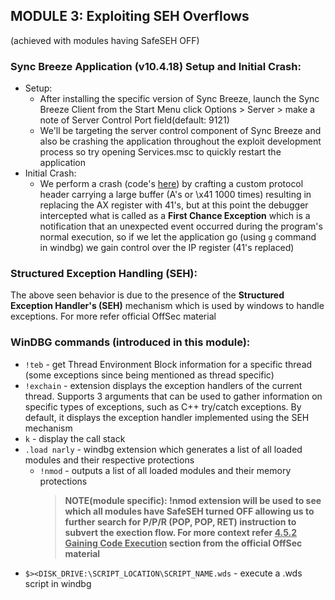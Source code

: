 ## MODULE 3: Exploiting SEH Overflows
(achieved with modules having SafeSEH OFF)

### Sync Breeze Application (v10.4.18) Setup and Initial Crash:
- Setup:
    - After installing the specific version of Sync Breeze, launch the Sync Breeze Client from the Start Menu click Options > Server > make a note of Server Control Port field(default: 9121)
    - We'll be targeting the server control component of Sync Breeze and also be crashing the application throughout the exploit development process so try opening Services.msc to quickly restart the application
- Initial Crash:
    - We perform a crash (code's [here](./exploits/03/00_syncbrs_seh_exploit.py)) by crafting a custom protocol header carrying a large buffer (A's or \x41 1000 times) resulting in replacing the AX register with 41's, but at this point the debugger intercepted what is called as a **First Chance Exception** which is a notification that an unexpected event occurred during the program's normal execution, so if we let the application go (using `g` command in windbg) we gain control over the IP register (41's replaced)

### Structured Exception Handling (SEH):
The above seen behavior is due to the presence of the **Structured Exception Handler's (SEH)** mechanism which is used by windows to handle exceptions. For more refer official OffSec material

### WinDBG commands (introduced in this module):
- `!teb` - get Thread Environment Block information for a specific thread (some exceptions since being mentioned as thread specific)
- `!exchain` - extension displays the exception handlers of the current thread. Supports 3 arguments that can be used to gather information on specific types of exceptions, such as C++ try/catch exceptions. By default, it displays the exception handler implemented using the SEH mechanism
- `k` - display the call stack
- `.load narly` - windbg extension which generates a list of all loaded modules and their respective protections
  - `!nmod` - outputs a list of all loaded modules and their memory protections
    > **NOTE(module specific): !nmod extension will be used to see which all modules have SafeSEH turned OFF allowing us to further search for P/P/R (POP, POP, RET) instruction to subvert the exection flow. For more context refer <ins>4.5.2 Gaining Code Execution</ins> section from the official OffSec material**
- `$><DISK_DRIVE:\SCRIPT_LOCATION\SCRIPT_NAME.wds` - execute a .wds script in windbg
